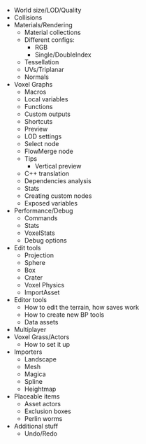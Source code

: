 ﻿* World size/LOD/Quality
* Collisions
* Materials/Rendering
   * Material collections
   * Different configs:
      * RGB
      * Single/DoubleIndex 
   * Tessellation
   * UVs/Triplanar
   * Normals
* Voxel Graphs
   * Macros
   * Local variables
   * Functions 
   * Custom outputs
   * Shortcuts
   * Preview
   * LOD settings
   * Select node
   * FlowMerge node
   * Tips
      * Vertical preview
   * C++ translation
   * Dependencies analysis
   * Stats
   * Creating custom nodes
   * Exposed variables
* Performance/Debug
   * Commands
   * Stats
   * VoxelStats
   * Debug options
* Edit tools
   * Projection
   * Sphere
   * Box
   * Crater
   * Voxel Physics
   * ImportAsset
* Editor tools
   * How to edit the terrain, how saves work
   * How to create new BP tools
   * Data assets
* Multiplayer
* Voxel Grass/Actors
   * How to set it up
* Importers
   * Landscape
   * Mesh
   * Magica
   * Spline
   * Heightmap
* Placeable items
   * Asset actors
   * Exclusion boxes
   * Perlin worms
* Additional stuff
   * Undo/Redo